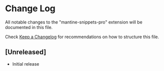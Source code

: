 # Change Log

All notable changes to the "mantine-snippets-pro" extension will be documented in this file.

Check [Keep a Changelog](http://keepachangelog.com/) for recommendations on how to structure this file.

## [Unreleased]

- Initial release